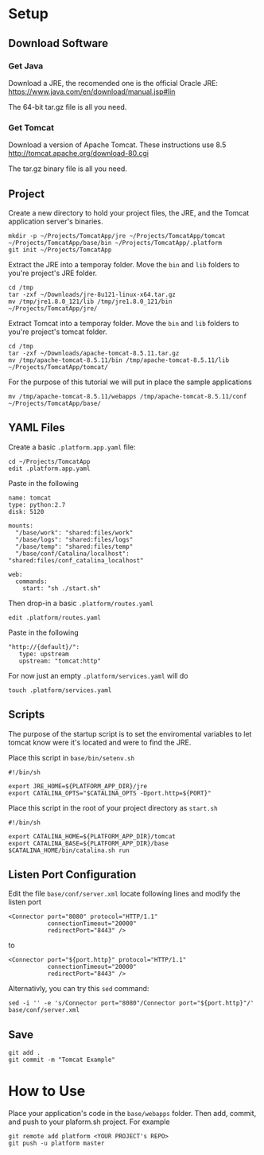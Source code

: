 # Setup

## Download Software

### Get Java

Download a JRE, the recomended one is the official Oracle JRE:
https://www.java.com/en/download/manual.jsp#lin

The 64-bit tar.gz file is all you need.

### Get Tomcat

Download a version of Apache Tomcat.  These instructions use 8.5
http://tomcat.apache.org/download-80.cgi

The tar.gz binary file is all you need.

## Project

Create a new directory to hold your project files, the JRE, and the Tomcat application server's binaries.

```
mkdir -p ~/Projects/TomcatApp/jre ~/Projects/TomcatApp/tomcat ~/Projects/TomcatApp/base/bin ~/Projects/TomcatApp/.platform
git init ~/Projects/TomcatApp
```

Extract the JRE into a temporay folder.  Move the `bin` and `lib` folders to you're project's JRE folder.

```
cd /tmp
tar -zxf ~/Downloads/jre-8u121-linux-x64.tar.gz
mv /tmp/jre1.8.0_121/lib /tmp/jre1.8.0_121/bin ~/Projects/TomcatApp/jre/
```

Extract Tomcat into a temporay folder.  Move the `bin` and `lib` folders to you're project's tomcat folder.

```
cd /tmp
tar -zxf ~/Downloads/apache-tomcat-8.5.11.tar.gz 
mv /tmp/apache-tomcat-8.5.11/bin /tmp/apache-tomcat-8.5.11/lib ~/Projects/TomcatApp/tomcat/
```

For the purpose of this tutorial we will put in place the sample applications

```
mv /tmp/apache-tomcat-8.5.11/webapps /tmp/apache-tomcat-8.5.11/conf ~/Projects/TomcatApp/base/
```

## YAML Files

Create a basic `.platform.app.yaml` file:

```
cd ~/Projects/TomcatApp
edit .platform.app.yaml
```

Paste in the following


```
name: tomcat
type: python:2.7
disk: 5120

mounts:
  "/base/work": "shared:files/work"
  "/base/logs": "shared:files/logs"
  "/base/temp": "shared:files/temp"
  "/base/conf/Catalina/localhost": "shared:files/conf_catalina_localhost"

web:
  commands:
    start: "sh ./start.sh"
```

Then drop-in a basic `.platform/routes.yaml`

```
edit .platform/routes.yaml
```

Paste in the following

```
"http://{default}/":
   type: upstream
   upstream: "tomcat:http"
```

For now just an empty `.platform/services.yaml` will do
```
touch .platform/services.yaml
```

## Scripts

The purpose of the startup script is to set the enviromental variables to let tomcat know were it's located and were to find the JRE.  

Place this script in `base/bin/setenv.sh`

```
#!/bin/sh

export JRE_HOME=${PLATFORM_APP_DIR}/jre
export CATALINA_OPTS="$CATALINA_OPTS -Dport.http=${PORT}"
```

Place this script in the root of your project directory as `start.sh`

```
#!/bin/sh

export CATALINA_HOME=${PLATFORM_APP_DIR}/tomcat
export CATALINA_BASE=${PLATFORM_APP_DIR}/base
$CATALINA_HOME/bin/catalina.sh run
```

## Listen Port Configuration

Edit the file `base/conf/server.xml` locate following lines and modify the listen port

```
<Connector port="8080" protocol="HTTP/1.1"
           connectionTimeout="20000"
           redirectPort="8443" />
```

to

```
<Connector port="${port.http}" protocol="HTTP/1.1"
           connectionTimeout="20000"
           redirectPort="8443" />
```

Alternativly, you can try this `sed` command:

```
sed -i '' -e 's/Connector port="8080"/Connector port="${port.http}"/' base/conf/server.xml
```

## Save

```
git add .
git commit -m "Tomcat Example"
```

# How to Use

Place your application's code in the `base/webapps` folder. Then add, commit, and push to your plaform.sh project.
For example

```
git remote add platform <YOUR PROJECT's REPO>
git push -u platform master
```
